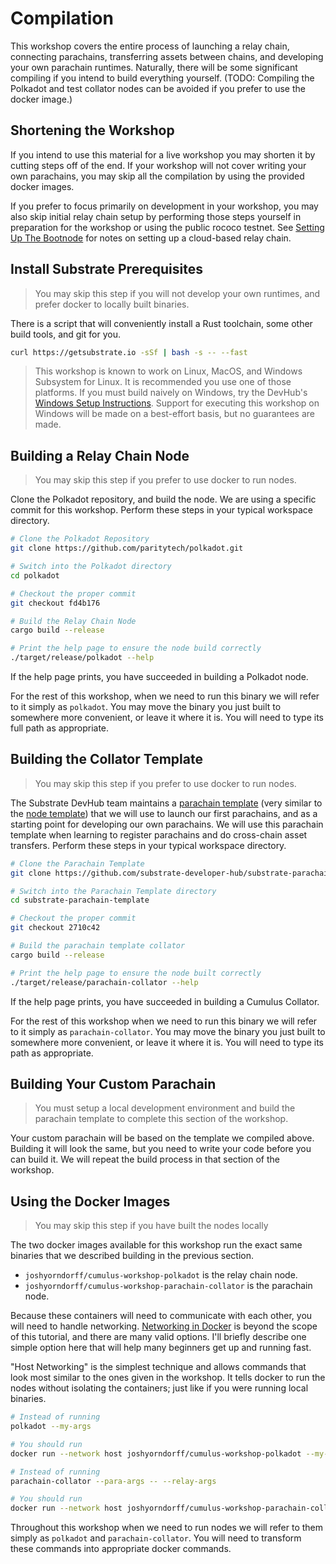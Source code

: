 # Compilation

This workshop covers the entire process of launching a relay chain, connecting parachains, transferring assets between
chains, and developing your own parachain runtimes. Naturally, there will be some significant compiling if you intend to
build everything yourself. (TODO: Compiling the Polkadot and test collator nodes can be avoided if you prefer to use the
docker image.)

## Shortening the Workshop

If you intend to use this material for a live workshop you may shorten it by cutting steps off of the end. If your
workshop will not cover writing your own parachains, you may skip all the compilation by using the provided docker
images.

If you prefer to focus primarily on development in your workshop, you may also skip initial relay chain setup by
performing those steps yourself in preparation for the workshop or using the public rococo testnet. See
[Setting Up The Bootnode](../SettingUpTheBootnode.md) for notes on setting up a cloud-based relay chain.

## Install Substrate Prerequisites

> You may skip this step if you will not develop your own runtimes, and prefer docker to locally built binaries.

There is a script that will conveniently install a Rust toolchain, some other build tools, and git for you.

```bash
curl https://getsubstrate.io -sSf | bash -s -- --fast
```

> This workshop is known to work on Linux, MacOS, and Windows Subsystem for Linux. It is recommended you use one of
> those platforms. If you must build naively on Windows, try the DevHub's
> [Windows Setup Instructions](https://substrate.dev/docs/en/knowledgebase/getting-started/windows-users). Support for
> executing this workshop on Windows will be made on a best-effort basis, but no guarantees are made.

## Building a Relay Chain Node

> You may skip this step if you prefer to use docker to run nodes.

Clone the Polkadot repository, and build the node. We are using a specific commit for this workshop. Perform these steps
in your typical workspace directory.

```bash
# Clone the Polkadot Repository
git clone https://github.com/paritytech/polkadot.git

# Switch into the Polkadot directory
cd polkadot

# Checkout the proper commit
git checkout fd4b176

# Build the Relay Chain Node
cargo build --release

# Print the help page to ensure the node build correctly
./target/release/polkadot --help
```

If the help page prints, you have succeeded in building a Polkadot node.

For the rest of this workshop, when we need to run this binary we will refer to it simply as `polkadot`. You may move
the binary you just built to somewhere more convenient, or leave it where it is. You will need to type its full path as
appropriate.

## Building the Collator Template

> You may skip this step if you prefer to use docker to run nodes.

The Substrate DevHub team maintains a
[parachain template](https://github.com/substrate-developer-hub/substrate-parachain-template) (very similar to the
[node template](https://github.com/substrate-developer-hub/substrate-node-template)) that we will use to launch our
first parachains, and as a starting point for developing our own parachains. We will use this parachain template when
learning to register parachains and do cross-chain asset transfers. Perform these steps in your typical workspace
directory.

```bash
# Clone the Parachain Template
git clone https://github.com/substrate-developer-hub/substrate-parachain-template.git

# Switch into the Parachain Template directory
cd substrate-parachain-template

# Checkout the proper commit
git checkout 2710c42

# Build the parachain template collator
cargo build --release

# Print the help page to ensure the node built correctly
./target/release/parachain-collator --help
```

If the help page prints, you have succeeded in building a Cumulus Collator.

For the rest of this workshop when we need to run this binary we will refer to it simply as `parachain-collator`. You
may move the binary you just built to somewhere more convenient, or leave it where it is. You will need to type its path
as appropriate.

## Building Your Custom Parachain

> You must setup a local development environment and build the parachain template to complete this section of the
> workshop.

Your custom parachain will be based on the template we compiled above. Building it will look the same, but you need to
write your code before you can build it. We will repeat the build process in that section of the workshop.

## Using the Docker Images

> You may skip this step if you have built the nodes locally

The two docker images available for this workshop run the exact same binaries that we described building in the previous
section.

- `joshyorndorff/cumulus-workshop-polkadot` is the relay chain node.
- `joshyorndorff/cumulus-workshop-parachain-collator` is the parachain node.

Because these containers will need to communicate with each other, you will need to handle networking.
[Networking in Docker](https://docs.docker.com/network/) is beyond the scope of this tutorial, and there are many valid
options. I'll briefly describe one simple option here that will help many beginners get up and running fast.

"Host Networking" is the simplest technique and allows commands that look most similar to the ones given in the
workshop. It tells docker to run the nodes without isolating the containers; just like if you were running local
binaries.

```bash
# Instead of running
polkadot --my-args

# You should run
docker run --network host joshyorndorff/cumulus-workshop-polkadot --my-args
```

```bash
# Instead of running
parachain-collator --para-args -- --relay-args

# You should run
docker run --network host joshyorndorff/cumulus-workshop-parachain-collator --para-args -- --relay-args
```

Throughout this workshop when we need to run nodes we will refer to them simply as `polkadot` and `parachain-collator`.
You will need to transform these commands into appropriate docker commands.
